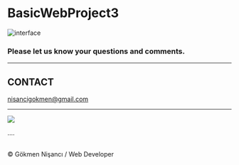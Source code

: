 # BasicWebProject3
![interface](https://user-images.githubusercontent.com/91744618/137241800-8df001aa-4fea-49a3-ac2a-a08e88bda9a8.png)


<h3>Please let us know your questions and comments. </h3>
<hr>
<h2> CONTACT </h2>
<a href = "http://www.gmail.com" > nisancigokmen@gmail.com</a> <br>
<hr>
<div>
<img src = "https://media1.giphy.com/media/1ZDDyAaAA82ywDiyKs/giphy.gif">
  
  
  
  
  
  ....

</div><br>
&copy; Gökmen Nişancı / Web Developer
